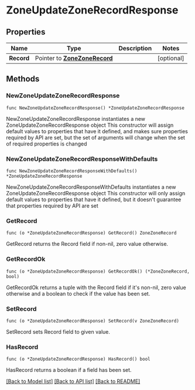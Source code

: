 # ZoneUpdateZoneRecordResponse

## Properties

Name | Type | Description | Notes
------------ | ------------- | ------------- | -------------
**Record** | Pointer to [**ZoneZoneRecord**](ZoneZoneRecord.md) |  | [optional] 

## Methods

### NewZoneUpdateZoneRecordResponse

`func NewZoneUpdateZoneRecordResponse() *ZoneUpdateZoneRecordResponse`

NewZoneUpdateZoneRecordResponse instantiates a new ZoneUpdateZoneRecordResponse object
This constructor will assign default values to properties that have it defined,
and makes sure properties required by API are set, but the set of arguments
will change when the set of required properties is changed

### NewZoneUpdateZoneRecordResponseWithDefaults

`func NewZoneUpdateZoneRecordResponseWithDefaults() *ZoneUpdateZoneRecordResponse`

NewZoneUpdateZoneRecordResponseWithDefaults instantiates a new ZoneUpdateZoneRecordResponse object
This constructor will only assign default values to properties that have it defined,
but it doesn't guarantee that properties required by API are set

### GetRecord

`func (o *ZoneUpdateZoneRecordResponse) GetRecord() ZoneZoneRecord`

GetRecord returns the Record field if non-nil, zero value otherwise.

### GetRecordOk

`func (o *ZoneUpdateZoneRecordResponse) GetRecordOk() (*ZoneZoneRecord, bool)`

GetRecordOk returns a tuple with the Record field if it's non-nil, zero value otherwise
and a boolean to check if the value has been set.

### SetRecord

`func (o *ZoneUpdateZoneRecordResponse) SetRecord(v ZoneZoneRecord)`

SetRecord sets Record field to given value.

### HasRecord

`func (o *ZoneUpdateZoneRecordResponse) HasRecord() bool`

HasRecord returns a boolean if a field has been set.


[[Back to Model list]](../README.md#documentation-for-models) [[Back to API list]](../README.md#documentation-for-api-endpoints) [[Back to README]](../README.md)


